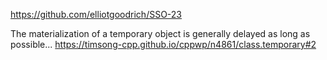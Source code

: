 https://github.com/elliotgoodrich/SSO-23


The materialization of a temporary object is generally delayed as long as possible...
https://timsong-cpp.github.io/cppwp/n4861/class.temporary#2